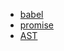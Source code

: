 - [babel](https://www.babeljs.cn/)
- [promise](https://promisesaplus.com/)
- [AST](https://astexplorer.net/)